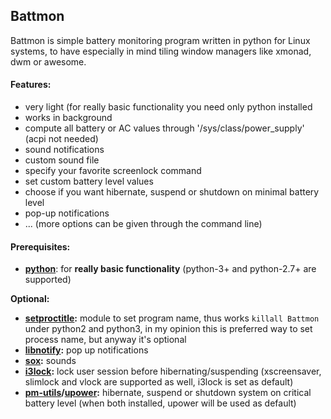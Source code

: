 ## Battmon
Battmon is simple battery monitoring program written in python for Linux systems, to have especially in mind tiling window managers like xmonad, dwm or awesome.

#### Features:
* very light (for really basic functionality you need only python installed 
* works in background
* compute all battery or AC values through '/sys/class/power_supply' 
(acpi not needed)
* sound notifications
* custom sound file
* specify your favorite screenlock command
* set custom battery level values 
* choose if you want hibernate, suspend or shutdown on minimal battery level
* pop-up notifications
* ... 
 (more options can be given through the command line)

#### Prerequisites:
* **[python](http://python.org/download/)**: for **really basic functionality** (python-3+ and python-2.7+ are supported)

**Optional:** 
* **[setproctitle](https://code.google.com/p/py-setproctitle/):** module to set program name, thus works `killall Battmon` under python2 and python3, 
in my opinion this is preferred way to set process name, but anyway it's optional  
* **[libnotify](https://developer.gnome.org/libnotify/):** pop up notifications
* **[sox](http://sox.sourceforge.net/):** sounds
* **[i3lock](http://i3wm.org/i3lock/):** lock user session before hibernating/suspending (xscreensaver, slimlock and vlock are supported as well, i3lock is set as default)
* **[pm-utils](http://pm-utils.freedesktop.org/wiki/)/[upower](http://upower.freedesktop.org/):** hibernate, suspend or shutdown system on critical battery level (when both installed, upower will be used as default)
